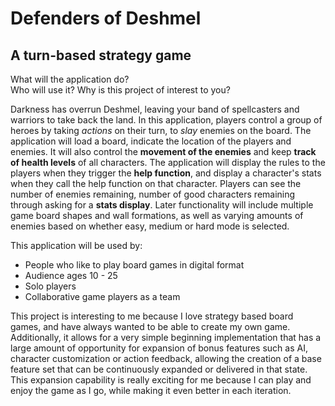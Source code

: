 # Defenders of Deshmel

## A turn-based strategy game

What will the application do?  
Who will use it?
Why is this project of interest to you?

Darkness has overrun Deshmel, leaving your band of spellcasters and warriors to take back the land. 
In this application, players control a group of heroes by taking *actions* on their turn, to *slay* enemies
on the board. The application will load a board, indicate the location of the players and enemies.
It will also control the **movement of the enemies** and keep **track of health levels** of all characters.
The application will display the rules to the players when they trigger the **help function**, and display a character's
stats when they call the help function on that character. Players can see the number of enemies remaining, number of
good characters remaining through asking for a **stats display**. Later functionality will include multiple game board
shapes and wall formations, as well as varying amounts of enemies based on whether easy, medium or hard mode is
selected.

This application will be used by:
- People who like to play board games in digital format
- Audience ages 10 - 25
- Solo players
- Collaborative game players as a team

This project is interesting to me because I love strategy based board games, and have always wanted to be able to create
my own game. Additionally, it allows for a very simple beginning implementation that has a large amount of opportunity 
for expansion of bonus features such as AI, character customization or action feedback, allowing the creation of a
base feature set that can be continuously expanded or delivered in that state. This expansion capability is really 
exciting for me because I can play and enjoy the game as I go, while making it even better in each iteration.